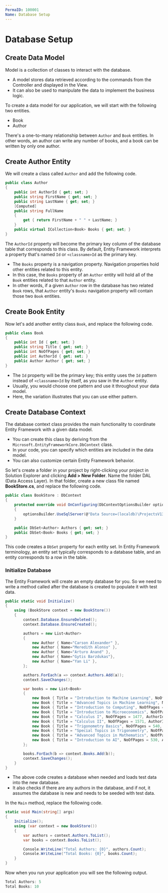 ```yaml
---
PermaID: 100001
Name: Database Setup
---
```


# Database Setup

## Create Data Model

Model is a collection of classes to interact with the database.

 - A model stores data retrieved according to the commands from the Controller and displayed in the View.
 - It can also be used to manipulate the data to implement the business logic.

To create a data model for our application, we will start with the following two entities.

 - Book
 - Author

There's a one-to-many relationship between `Author` and `Book` entities. In other words, an author can write any number of books, and a book can be written by only one author.

## Create Author Entity

We will create a class called `Author` and add the following code.

```csharp
public class Author
{
    public int AuthorId { get; set; }
    public string FirstName { get; set; }
    public string LastName { get; set; }
    [Computed]
    public string FullName
    {
        get { return FirstName + " " + LastName; }
    }
    public virtual ICollection<Book> Books { get; set; }
}
```

The `AuthorId` property will become the primary key column of the database table that corresponds to this class. By default, Entity Framework interprets a property that's named `Id` or `<classname>Id` as the primary key.

 - The `Books` property is a navigation property. Navigation properties hold other entities related to this entity. 
 - In this case, the `Books` property of an `Author` entity will hold all of the `Book` entities related to that `Author` entity. 
 - In other words, if a given `Author` row in the database has two related `Book` rows, that `Author` entity's `Books` navigation property will contain those two `Book` entities.

## Create Book Entity

Now let's add another entity class `Book`, and replace the following code.

```csharp
public class Book
{
    public int Id { get; set; }
    public string Title { get; set; }
    public int NoOfPages { get; set; }
    public int AuthorId { get; set; }
    public Author Author { get; set; }
}
```

 - The `Id` property will be the primary key; this entity uses the `Id` pattern instead of `<classname>Id` by itself, as you saw in the `Author` entity. 
 - Usually, you would choose one pattern and use it throughout your data model. 
 - Here, the variation illustrates that you can use either pattern. 

## Create Database Context

The database context class provides the main functionality to coordinate Entity Framework with a given data model. 

 - You can create this class by deriving from the `Microsoft.EntityFrameworkCore.DbContext` class. 
 - In your code, you can specify which entities are included in the data model. 
 - You can also customize certain Entity Framework behavior. 

So let's create a folder in your project by right-clicking your project in Solution Explorer and clicking **Add > New Folder**. Name the folder DAL (Data Access Layer). In that folder, create a new class file named **BookStore.cs**, and replace the following code.

```csharp
public class BookStore : DbContext
{
    protected override void OnConfiguring(DbContextOptionsBuilder optionsBuilder)
    {
        optionsBuilder.UseSqlServer(@"Data Source=(localdb)\ProjectsV13;Initial Catalog=BookStoreDb;");
    }

    public DbSet<Author> Authors { get; set; }
    public DbSet<Book> Books { get; set; }
}
```

This code creates a `DbSet` property for each entity set. In Entity Framework terminology, an entity set typically corresponds to a database table, and an entity corresponds to a row in the table.

### Initialize Database

The Entity Framework will create an empty database for you. So we need to write a method called after the database is created to populate it with test data.

```csharp
public static void Initialize()
{
    using (BookStore context = new BookStore())
    {
        context.Database.EnsureDeleted();
        context.Database.EnsureCreated();

        authors = new List<Author>
        {
            new Author { Name="Carson Alexander" },
            new Author { Name="Meredith Alonso" },
            new Author { Name="Arturo Anand" },
            new Author { Name="Gytis Barzdukas"},
            new Author { Name="Yan Li" },
        };

        authors.ForEach(a => context.Authors.Add(a));
        context.SaveChanges();

        var books = new List<Book>
        {
            new Book { Title = "Introduction to Machine Learning", NoOfPages = 530, AuthorId = 1 },
            new Book { Title = "Advanced Topics in Machine Learning", NoOfPages = 380, AuthorId = 1 },
            new Book { Title = "Introduction to Computing", NoOfPages = 1171, AuthorId = 1 },
            new Book { Title = "Introduction to Microeconomics", NoOfPages = 437, AuthorId = 2 },
            new Book { Title = "Calculus I", NoOfPages = 1477, AuthorId = 3 },
            new Book { Title = "Calculus II", NoOfPages = 1571, AuthorId = 3 },
            new Book { Title = "Trigonometry Basics", NoOfPages = 540, AuthorId = 4 },
            new Book { Title = "Special Topics in Trigonometry", NoOfPages = 490, AuthorId = 4 },
            new Book { Title = "Advanced Topics in Mathematics", NoOfPages = 895, AuthorId = 4 },
            new Book { Title = "Introduction to AI", NoOfPages = 530, AuthorId = 4 },
        };

        books.ForEach(b => context.Books.Add(b));
        context.SaveChanges();
    }
}
```

 - The above code creates a database when needed and loads test data into the new database.
 - It also checks if there are any authors in the database, and if not, it assumes the database is new and needs to be seeded with test data. 

In the `Main` method, replace the following code.

```csharp
static void Main(string[] args)
{
    Initialize();
    using (var context = new BookStore())
    {
        var authors = context.Authors.ToList();
        var books = context.Books.ToList();

        Console.WriteLine("Total Authors: {0}", authors.Count);
        Console.WriteLine("Total Books: {0}", books.Count);
    }
}
```

Now when you run your application you will see the following output.

```csharp
Total Authors: 5
Total Books: 10
```


